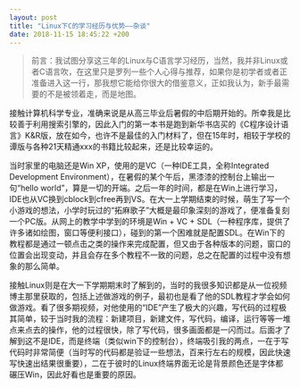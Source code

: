 ```yaml
---
layout: post
title: "Linux下C的学习经历与优势——杂谈"
date: 2018-11-15 18:45:22 +200
---
```


> 前言：我试图分享这三年的Linux与C语言学习经历，当然，我并非Linux或者C语言吹，在这里只是罗列一些个人心得与推荐，如果你是初学者或者正准备进入这一行，那我想它能给你很大的借鉴意义，正如我认为，新手最需要的不是被领着走，而是地图。

接触计算机科学专业，准确来说是从高三毕业后暑假的中后期开始的。所幸我是比较善于利用搜索引擎的，因此入门的第一本书是跑到新华书店买的《C程序设计语言》K&R版，放在如今，也许不是最佳的入门材料了，但在15年时，相较于学校的谭版与各种21天精通xxx的书籍比较起来，还是比较幸运的。

当时家里的电脑还是Win XP，使用的是VC（一种IDE工具，全称Integrated Development Environment），在暑假的某个午后，黑漆漆的控制台上输出一句“hello world”，算是一切的开端。之后一年的时间，都是在Win上进行学习，IDE也从VC换到cblock到cfree再到VS。在大一上学期结束的时候，萌生了写一个小游戏的想法，小学时玩过的“拓麻歌子”大概是最印象深刻的游戏了，便准备复刻一个PC版。从网上的教学中学到的环境是Win + VC + SDL（一种程序库，提供了许多诸如绘图，窗口等便利接口），碰到的第一个困难就是配置SDL。在Win下的教程都是通过一顿点击之类的操作来完成配置，但又由于各种版本的问题，窗口的位置会出现变动，并且会存在多个教程不一致的问题，总之在配置的过程中没有想象的那么简单。

接触Linux则是在大一下学期期末时了解到的，当时的我很多知识都是从一位视频博主那里获取的，包括上述做游戏的例子，最初也是看了他的SDL教程才学会如何做游戏。看了很多期视频，对他使用的“IDE”产生了极大的兴趣，写代码的过程极其简单，较于当时我的流程：新建项目，新建文件，写代码，编译，运行等等一堆点来点去的操作，他的过程很快，除了写代码，很多画面都是一闪而过。后面才了解到这不是IDE，而是终端（类似win下的控制台），终端吸引我的两点，一在于写代码时非常简便（当时写的代码都是验证一些想法，百来行左右的规模，因此快速写快速出结果很重要），二在于彼时的Linux终端界面无论是背景颜色还是字体都碾压Win，因此好看也是重要的原因。